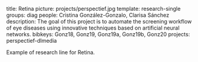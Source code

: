title: Retina
picture: projects/perspectief.jpg
template: research-single
groups: diag
people: Cristina González-Gonzalo, Clarisa Sánchez
description: The goal of this project is to automate the screening workflow of eye diseases using innovative techniques based on artificial neural networks.
bibkeys: Gonz18, Gonz19, Gonz19a, Gonz19b, Gonz20
projects: perspectief-dlmedia

Example of research line for Retina.
